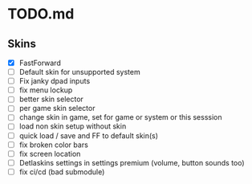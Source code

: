 # TODO.md

## Skins

- [X] FastForward
- [ ] Default skin for unsupported system
- [ ] Fix janky dpad inputs
- [ ] fix menu lockup
- [ ] better skin selector
- [ ] per game skin selector
- [ ] change skin in game, set for game or system or this sesssion
- [ ] load non skin setup without skin
- [ ] quick load / save and FF to default skin(s)
- [ ] fix broken color bars
- [ ] fix screen location
- [ ] Detlaskins settings in settings premium (volume, button sounds too)
- [ ] fix ci/cd (bad submodule)
